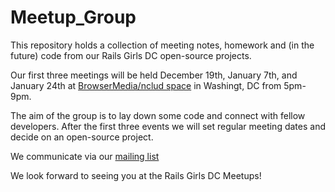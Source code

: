 Meetup_Group
============


This repository holds a collection of meeting notes, homework and (in the future) code from our Rails Girls DC open-source projects.

Our first three meetings will be held December 19th, January 7th, and January 24th at <a href="https://maps.google.com/maps?q=1203+19th+street+nw,+washington,+dc+20036&sugexp=chrome,mod%3D5&um=1&ie=UTF-8&hl=en&sa=N&tab=wl">BrowserMedia/nclud space</a> in Washingt, DC from 5pm-9pm.

The aim of the group is to lay down some code and connect with fellow developers.  After the first three events we will set regular meeting dates and decide on an open-source project.

We communicate via our <a href="http://groups.google.com/group/railsgirlsdc">mailing list</a> 

We look forward to seeing you at the Rails Girls DC Meetups!
